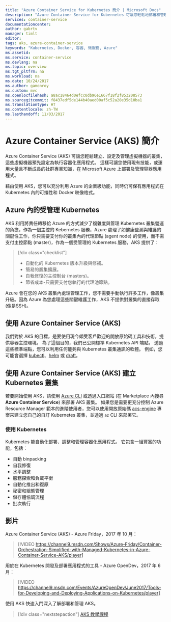 ```yaml
---
title: "Azure Container Service for Kubernetes 簡介 | Microsoft Docs"
description: "Azure Container Service for Kubernetes 可讓您輕鬆地部署和管理 Azure 上的容器型應用程式。"
services: container-service
documentationcenter: 
author: gabrtv
manager: timlt
editor: 
tags: aks, azure-container-service
keywords: "Kubernetes, Docker, 容器, 微服務, Azure"
ms.assetid: 
ms.service: container-service
ms.devlang: na
ms.topic: overview
ms.tgt_pltfrm: na
ms.workload: na
ms.date: 10/24/2017
ms.author: gamonroy
ms.custom: mvc
ms.openlocfilehash: a8ac18464d0efcc0db96e1667f18f2f853208573
ms.sourcegitcommit: f8437edf5de144b40aed00af5c52a20e35d10ba1
ms.translationtype: HT
ms.contentlocale: zh-TW
ms.lasthandoff: 11/03/2017
---
```

# <a name="introduction-to-azure-container-service-aks"></a>Azure Container Service (AKS) 簡介

Azure Container Service (AKS) 可讓您輕鬆建立、設定及管理虛擬機器的叢集，這些虛擬機器預先設定為執行容器化應用程式。 這樣可讓您使用現有技能，或運用大量且不斷成長的社群專業知識，在 Microsoft Azure 上部署及管理容器應用程式。

藉由使用 AKS，您可以充分利用 Azure 的企業級功能，同時仍可保有應用程式在 Kubernetes 內的可攜性和 Docker 映像格式。

## <a name="managed-kubernetes-in-azure"></a> Azure 內的受管理 Kubernetes

AKS 利用將責任轉移給 Azure 的方式減少了複雜度與管理 Kubernetes 叢集營運的負擔，作為一個主控的 Kebernetes 服務，Azure 處理了如健康監測與維護的關鍵性工作，你只需要支付你的叢集內的代理節點 (agent node) 的使用，而不需支付主控節點 (master)，作為一個受管理的 Kubernetes 服務，AKS 提供了：

> [!div class="checklist"]
> * 自動化的 Kubernetes 版本升級與修補。
> * 簡易的叢集擴展。
> * 自我修復的主控制台 (masters)。
> * 節省成本-只需要支付您執行的代理池節點。

Azure 會在您的 AKS 叢集內處理管理工作，您不需要手動執行許多工作，像叢集升級。因為 Azure 為您處理這些關鍵維護工作，AKS 不提供對叢集的直接存取 (像是SSH)。

## <a name="using-azure-container-service-aks"></a>使用 Azure Container Service (AKS)
我們對於 AKS 的目標，是要使用現今頗受客戶歡迎的開放原始碼工具和技術，提供容器主控環境。 為了這個目的，我們已公開標準 Kubernetes API 端點。 透過這些標準端點，您可以利用任何能夠與 Kubernetes 叢集通訊的軟體。 例如，您可能會選擇 [kubectl](https://kubernetes.io/docs/user-guide/kubectl-overview/)、[helm](https://helm.sh/) 或 [draft](https://github.com/Azure/draft)。

## <a name="creating-a-kubernetes-cluster-using-azure-container-service-aks"></a>使用 Azure Container Service (AKS) 建立 Kubernetes 叢集
若要開始使用 AKS，請使用 [Azure CLI](./kubernetes-walkthrough.md) 或透過入口網站 (在 Marketplace 內搜尋 **Azure Container Service**) 來部署 AKS 叢集。 如果您是需要更充分控制 Azure Resource Manager 範本的進階使用者，您可以使用開放原始碼 [acs-engine](https://github.com/Azure/acs-engine) 專案來建立您自己的自訂 Kubernetes 叢集，並透過 `az` CLI 來部署它。

### <a name="using-kubernetes"></a>使用 Kubernetes
Kubernetes 能自動化部署、調整和管理容器化應用程式。 它包含一組豐富的功能，包括︰
* 自動 binpacking
* 自我修復
* 水平調整
* 服務探索和負載平衡
* 自動化推出和復原
* 祕密和組態管理
* 儲存體協調流程
* 批次執行

## <a name="videos"></a>影片

Azure Container Service (AKS) - Azure Friday，2017 年 10 月：

> [!VIDEO https://channel9.msdn.com/Shows/Azure-Friday/Container-Orchestration-Simplified-with-Managed-Kubernetes-in-Azure-Container-Service-AKS/player]
>
>

用於在 Kubernetes 開發及部署應用程式的工具 - Azure OpenDev，2017 年 6 月：

> [!VIDEO https://channel9.msdn.com/Events/AzureOpenDev/June2017/Tools-for-Developing-and-Deploying-Applications-on-Kubernetes/player]
>
>

使用 AKS 快速入門深入了解部署和管理 AKS。

> [!div class="nextstepaction"]
> [AKS 教學課程](./kubernetes-walkthrough.md)
